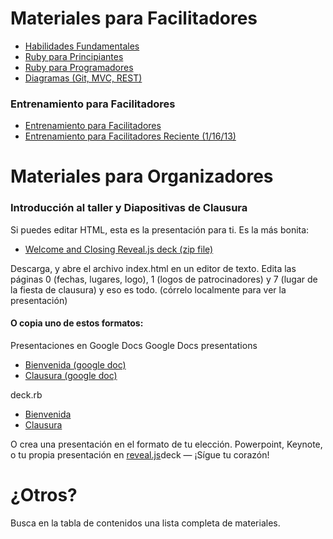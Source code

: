 # Materiales para Facilitadores

* [Habilidades Fundamentales](habilidades_fundamentales)
* [Ruby para Principiantes](ruby_para_principiantes)
* [Ruby para Programadores](ruby_para_programadores)
* [Diagramas (Git, MVC, REST)  ](diagramas)

### Entrenamiento para Facilitadores
* [Entrenamiento para Facilitadores](entrenamiento_para_facilitadores)
* [Entrenamiento para Facilitadores Reciente (1/16/13)](mas_entrenamiento_para_facilitadores)

# Materiales para Organizadores

### Introducción al taller y Diapositivas de Clausura

Si puedes editar HTML, esta es la presentación para ti. Es la más
bonita:

* [Welcome and Closing Reveal.js deck (zip file)](http://cl.ly/0T341w3X130q)

Descarga, y abre el archivo index.html en un editor de texto. Edita las
páginas 0 (fechas, lugares, logo), 1 (logos de patrocinadores) y 7
(lugar de la fiesta de clausura) y eso es todo. (córrelo localmente para
ver la presentación)

#### O copia uno de estos formatos:

Presentaciones en Google Docs
Google Docs presentations

* [Bienvenida (google doc)](https://docs.google.com/presentation/d/1VT8J6CTuN8ot_-0ZElLv49_-cxuNmXTp83DBonD1x5w/edit#slide=id.p)
* [Clausura (google doc)](https://docs.google.com/presentation/d/19ik5tm_enCNRIM4zaY9rIoeRhDoMMfFUDgNXnd2lW6A/edit#slide=id.p)

deck.rb

* [Bienvenida](bienvenida)
* [Clausura](clausira)

O crea una presentación en el formato de tu elección. Powerpoint,
Keynote, o tu propia presentación en [reveal.js](http://lab.hakim.se/reveal-js/)deck &mdash; ¡Sígue tu corazón!

# ¿Otros?
Busca en la tabla de contenidos una lista completa de materiales.

